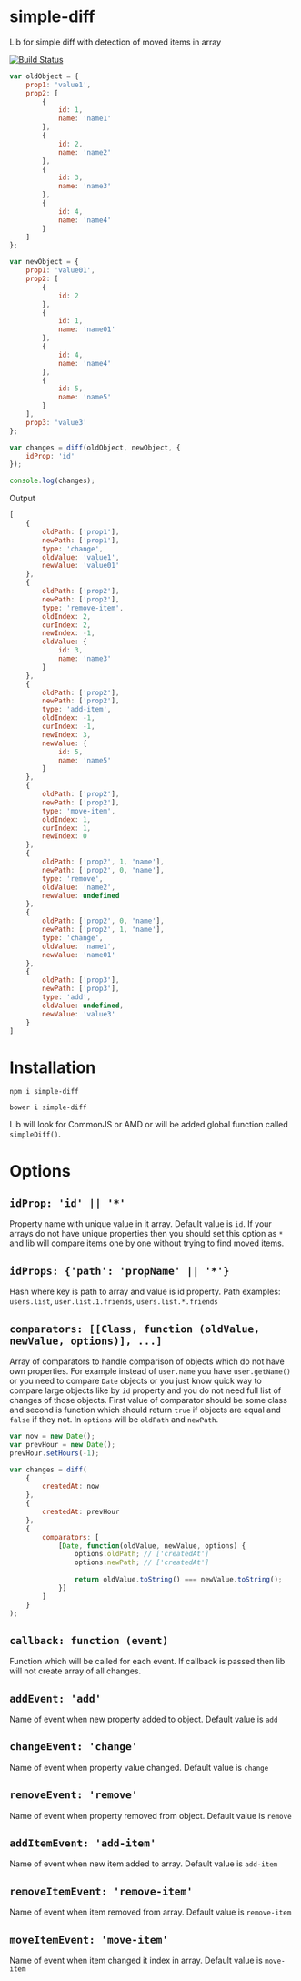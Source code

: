 simple-diff
===========

Lib for simple diff with detection of moved items in array

[![Build Status](https://travis-ci.org/redexp/simple-diff.svg?branch=master)](https://travis-ci.org/redexp/simple-diff)

```javascript
var oldObject = {
    prop1: 'value1',
    prop2: [
        {
            id: 1,
            name: 'name1'
        },
        {
            id: 2,
            name: 'name2'
        },
        {
            id: 3,
            name: 'name3'
        },
        {
            id: 4,
            name: 'name4'
        }
    ]
};

var newObject = {
    prop1: 'value01',
    prop2: [
        {
            id: 2
        },
        {
            id: 1,
            name: 'name01'
        },
        {
            id: 4,
            name: 'name4'
        },
        {
            id: 5,
            name: 'name5'
        }
    ],
    prop3: 'value3'
};

var changes = diff(oldObject, newObject, {
    idProp: 'id'
});

console.log(changes);
```
Output
```javascript
[
    {
        oldPath: ['prop1'],
        newPath: ['prop1'],
        type: 'change',
        oldValue: 'value1',
        newValue: 'value01'
    },
    {
        oldPath: ['prop2'],
        newPath: ['prop2'],
        type: 'remove-item',
        oldIndex: 2,
        curIndex: 2,
        newIndex: -1,
        oldValue: {
            id: 3,
            name: 'name3'
        }
    },
    {
        oldPath: ['prop2'],
        newPath: ['prop2'],
        type: 'add-item',
        oldIndex: -1,
        curIndex: -1,
        newIndex: 3,
        newValue: {
            id: 5, 
            name: 'name5'
        }
    },
    {
        oldPath: ['prop2'],
        newPath: ['prop2'],
        type: 'move-item',
        oldIndex: 1,
        curIndex: 1,
        newIndex: 0
    },
    {
        oldPath: ['prop2', 1, 'name'],
        newPath: ['prop2', 0, 'name'],
        type: 'remove',
        oldValue: 'name2',
        newValue: undefined
    },
    {
        oldPath: ['prop2', 0, 'name'],
        newPath: ['prop2', 1, 'name'],
        type: 'change',
        oldValue: 'name1',
        newValue: 'name01'
    },
    {
        oldPath: ['prop3'],
        newPath: ['prop3'],
        type: 'add',
        oldValue: undefined,
        newValue: 'value3'
    }
]
```
 
# Installation

`npm i simple-diff`

`bower i simple-diff`

Lib will look for CommonJS or AMD or will be added global function called `simpleDiff()`.

# Options

## `idProp: 'id' || '*'`

Property name with unique value in it array. Default value is `id`. If your arrays do not have unique properties then you should set this option as `*` and lib will compare items one by one without trying to find moved items. 
 
## `idProps: {'path': 'propName' || '*'}` 

Hash where key is path to array and value is id property. Path examples: `users.list`, `user.list.1.friends`, `users.list.*.friends`

## `comparators: [[Class, function (oldValue, newValue, options)], ...]`

Array of comparators to handle comparison of objects which do not have own properties. For example instead of `user.name` you have `user.getName()` or you need to compare `Date` objects or you just know quick way to compare large objects like by `id` property and you do not need full list of changes of those objects. First value of comparator should be some class and second is function which should return `true` if objects are equal and `false` if they not. In `options` will be `oldPath` and `newPath`.
```javascript
var now = new Date();
var prevHour = new Date();
prevHour.setHours(-1);

var changes = diff(
	{
		createdAt: now
	},
	{
		createdAt: prevHour
	},
	{
		comparators: [
			[Date, function(oldValue, newValue, options) {
			    options.oldPath; // ['createdAt']
			    options.newPath; // ['createdAt']
			    
			    return oldValue.toString() === newValue.toString();
			}]
		]
	}
);
```

## `callback: function (event)` 

Function which will be called for each event. If callback is passed then lib will not create array of all changes.

## `addEvent: 'add'`

Name of event when new property added to object. Default value is `add`

## `changeEvent: 'change'` 

Name of event when property value changed. Default value is `change`

## `removeEvent: 'remove'` 

Name of event when property removed from object. Default value is `remove`

## `addItemEvent: 'add-item'` 

Name of event when new item added to array. Default value is `add-item`

## `removeItemEvent: 'remove-item'` 

Name of event when item removed from array. Default value is `remove-item`

## `moveItemEvent: 'move-item'` 

Name of event when item changed it index in array. Default value is `move-item`

